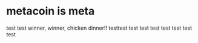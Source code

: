 # metacoin is meta

test
test
winner, winner, chicken dinner!!
testtest
test
test
test
test
test
test
test
